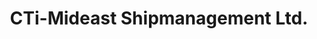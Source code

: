 ---
title: "CTi-Mideast Shipmanagement Ltd."
url: /manila/cti-mideast-shipmanagement-ltd/
shop: travel agency
---